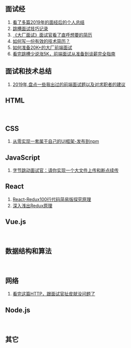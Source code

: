 ## 面试经
1. [看了多篇2019年的面经后的个人总结](https://www.cnblogs.com/strick/p/11819648.html)
2. [跳槽面试技巧记录](https://www.cnblogs.com/strick/p/12124272.html)
3. [《大厂面试》面试官看了直呼想要的简历](https://www.cnblogs.com/aobing/p/12117044.html)
4. [如何写一份有效的技术简历？](http://www.ruanyifeng.com/blog/2020/01/technical-resume.html)
5. [如何准备20K+的大厂前端面试](https://juejin.im/post/5e16e64f5188254be37422f8)
6. [看完跳槽少说涨5K，前端面试从准备到谈薪完全指南](https://juejin.im/post/5dfef50751882512444027eb)

## 面试和技术总结
1. [2019年,盘点一些我出过的前端面试题以及对求职者的建议](https://juejin.im/post/5e2715f06fb9a02fe34bc73c)

## HTML
&nbsp; 

## CSS
1. [从零实现一套属于自己的UI框架-发布到npm](https://juejin.im/post/5e200ee86fb9a02fdd38986d)

## JavaScript
1. [字节跳动面试官：请你实现一个大文件上传和断点续传](https://juejin.im/post/5dff8a26e51d4558105420ed)

## React
1. [React-Redux100行代码简易版探究原理](https://juejin.im/post/5e1995a66fb9a02fdc3a44b4)
2. [深入浅出Redux原理](https://zhuanlan.zhihu.com/p/50247513)

## Vue.js
&nbsp; 

## 数据结构和算法
&nbsp; 

## 网络
1. [看完这篇HTTP，跟面试官扯皮就没问题了](https://juejin.im/post/5e1870736fb9a02fef3a5dcb)

## Node.js
&nbsp; 

## 其它
&nbsp;
